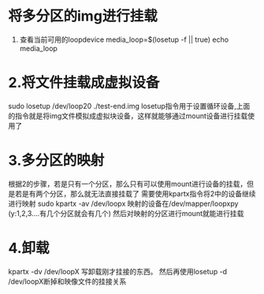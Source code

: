 #  将多分区的img进行挂载
1.  查看当前可用的loopdevice
media_loop=$(losetup -f || true)
echo media_loop

# 2.将文件挂载成虚拟设备
sudo losetup /dev/loop20 ./test-end.img
losetup指令用于设置循环设备,上面的指令就是将img文件模拟成虚拟块设备，这样就能够通过mount设备进行挂载使用了

# 3.多分区的映射
根据2的步骤，若是只有一个分区，那么只有可以使用mount进行设备的挂载，但是若是有两个分区，那么就无法直接挂载了
需要使用kpartx指令将2中的设备继续进行映射
sudo kpartx -av /dev/loopx
映射的设备在/dev/mapper/loopxpy   (y:1,2,3....有几个分区就会有几个)
然后对映射的分区进行mount就能进行挂载

# 4.卸载
 kpartx -dv /dev/loopX 写卸载刚才挂接的东西。
 然后再使用losetup -d /dev/loopX断掉和映像文件的挂接关系
